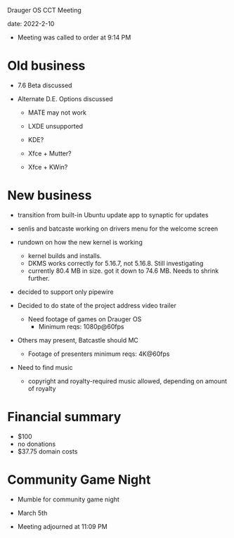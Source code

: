 Drauger OS CCT Meeting

date: 2022-2-10

* Meeting was called to order at 9:14 PM
	
# Old business
 * 7.6 Beta discussed
 * Alternate D.E. Options discussed

   * MATE may not work

   * LXDE unsupported

   * KDE?

   * Xfce + Mutter?

   * Xfce + KWin?
		
# New business
 * transition from built-in Ubuntu update app to synaptic for updates
 * senlis and batcaste working on drivers menu for the welcome screen
 * rundown on how the new kernel is working
   * kernel builds and installs.
   * DKMS works correctly for 5.16.7, not 5.16.8. Still investigating
   * currently 80.4 MB in size. got it down to 74.6 MB. Needs to shrink further.
		
 * decided to support only pipewire 
		
 * Decided to do state of the project address video trailer
   * Need footage of games on Drauger OS
	   * Minimum reqs:  1080p@60fps
	   
 * Others may present, Batcastle should MC
	 * Footage of presenters minimum reqs: 4K@60fps
 
 * Need to find music
   * copyright and royalty-required music allowed, depending on amount of royalty
		
# Financial summary
 * $100
 * no donations
 * $37.75 domain costs
 
# Community Game Night
 * Mumble for community game night
 * March 5th

* Meeting adjourned at 11:09 PM